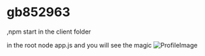 # gb852963
,npm start in the client folder 

in the root 
node app.js 
and you will see  the magic
![ProfileImage](https://media.giphy.com/media/h4TrXsrE6dKMB7tTQU/giphy.gif)